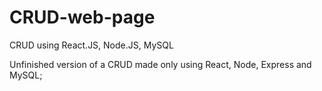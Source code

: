 # CRUD-web-page
CRUD using React.JS, Node.JS, MySQL

Unfinished version of a CRUD made only using React, Node, Express and MySQL;
